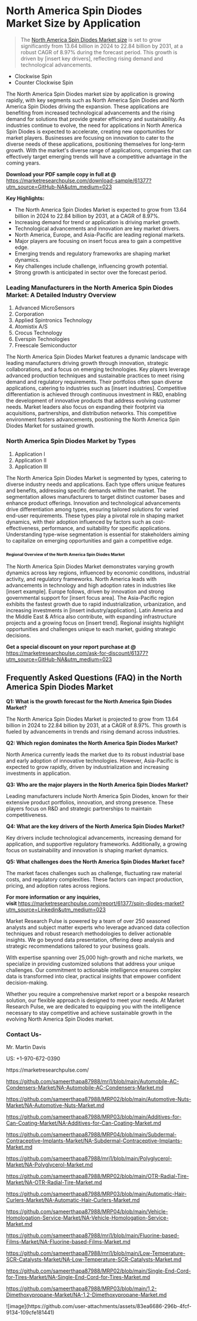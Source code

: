 <h1>North America Spin Diodes Market&nbsp;Size by Application</h1><blockquote><p>The <a href="https://marketresearchpulse.com/download-sample/61377?utm_source=GitHub-NA&amp;utm_medium=023">North America Spin Diodes Market size</a> is set to grow significantly from 13.64 billion in 2024 to 22.84 billion by 2031, at a robust CAGR of 8.97% during the forecast period. This growth is driven by [insert key drivers], reflecting rising demand and technological advancements.</p></blockquote><ul><li>Clockwise Spin<li> Counter Clockwise Spin</li></ul><p>The North America Spin Diodes market size by application is growing rapidly, with key segments such as North America Spin Diodes and North America Spin Diodes driving the expansion. These applications are benefiting from increased technological advancements and the rising demand for solutions that provide greater efficiency and sustainability. As industries continue to evolve, the need for applications in North America Spin Diodes is expected to accelerate, creating new opportunities for market players. Businesses are focusing on innovation to cater to the diverse needs of these applications, positioning themselves for long-term growth. With the market's diverse range of applications, companies that can effectively target emerging trends will have a competitive advantage in the coming years.</p><p><strong>Download your PDF sample copy in full at @ </strong><a href="https://marketresearchpulse.com/download-sample/61377?utm_source=GitHub-NA&amp;utm_medium=023">https://marketresearchpulse.com/download-sample/61377?utm_source=GitHub-NA&amp;utm_medium=023</a></p><p><strong>Key Highlights: </strong></p><ul><li>The North America Spin Diodes Market is expected to grow from 13.64 billion in 2024 to 22.84 billion by 2031, at a CAGR of 8.97%.</li><li>Increasing demand for trend or application is driving market growth.</li><li>Technological advancements and innovation are key market drivers.</li><li>North America, Europe, and Asia-Pacific are leading regional markets.</li><li>Major players are focusing on insert focus area to gain a competitive edge.</li><li>Emerging trends and regulatory frameworks are shaping market dynamics.</li><li>Key challenges include challenge, influencing growth potential.</li><li>Strong growth is anticipated in sector over the forecast period.</li></ul><h3>Leading Manufacturers in the North America Spin Diodes Market: A Detailed Industry Overview</h3><ol><li>Advanced MicroSensors</li><li>Corporation</li><li>Applied Spintronics Technology</li><li>Atomistix A/S</li><li>Crocus Technology</li><li>Everspin Technologies</li><li>Freescale Semiconductor</li></ol><div class="flex max-w-full flex-col flex-grow"><div class="min-h-8 text-message flex w-full flex-col items-end gap-2 whitespace-normal break-words [.text-message+&amp;]:mt-5" dir="auto" data-message-author-role="assistant" data-message-id="fd8432e4-4910-450d-b182-61b7bfb0a01f" data-message-model-slug="gpt-4o"><div class="flex w-full flex-col gap-1 empty:hidden first:pt-[3px]"><div class="markdown prose w-full break-words dark:prose-invert light"><p>The North America Spin Diodes Market features a dynamic landscape with leading manufacturers driving growth through innovation, strategic collaborations, and a focus on emerging technologies. Key players leverage advanced production techniques and sustainable practices to meet rising demand and regulatory requirements. Their portfolios often span diverse applications, catering to industries such as [insert industries]. Competitive differentiation is achieved through continuous investment in R&amp;D, enabling the development of innovative products that address evolving customer needs. Market leaders also focus on expanding their footprint via acquisitions, partnerships, and distribution networks. This competitive environment fosters advancements, positioning the North America Spin Diodes Market for sustained growth.</p></div></div></div></div><h3>North America Spin Diodes Market by Types</h3><ol><li>Application I<li> Application II<li> Application III</li></ol><div class="flex max-w-full flex-col flex-grow"><div class="min-h-8 text-message flex w-full flex-col items-end gap-2 whitespace-normal break-words [.text-message+&amp;]:mt-5" dir="auto" data-message-author-role="assistant" data-message-id="084470be-0bb7-4664-bddf-5156b4f41249" data-message-model-slug="gpt-4o-mini"><div class="flex w-full flex-col gap-1 empty:hidden first:pt-[3px]"><div class="markdown prose w-full break-words dark:prose-invert light"><p>The North America Spin Diodes Market is segmented by types, catering to diverse industry needs and applications. Each type offers unique features and benefits, addressing specific demands within the market. The segmentation allows manufacturers to target distinct customer bases and enhance product offerings. Innovation and technological advancements drive differentiation among types, ensuring tailored solutions for varied end-user requirements. These types play a pivotal role in shaping market dynamics, with their adoption influenced by factors such as cost-effectiveness, performance, and suitability for specific applications. Understanding type-wise segmentation is essential for stakeholders aiming to capitalize on emerging opportunities and gain a competitive edge.</p></div></div></div></div><h3><span style="font-size: 11px;">Regional Overview of the North America Spin Diodes Market</span></h3><div class="flex max-w-full flex-col flex-grow"><div class="min-h-8 text-message flex w-full flex-col items-end gap-2 whitespace-normal break-words [.text-message+&amp;]:mt-5" dir="auto" data-message-author-role="assistant" data-message-id="e9038762-ce64-4e30-91c9-9bd413514231" data-message-model-slug="gpt-4o-mini"><div class="flex w-full flex-col gap-1 empty:hidden first:pt-[3px]"><div class="markdown prose w-full break-words dark:prose-invert light"><p>The North America Spin Diodes Market demonstrates varying growth dynamics across key regions, influenced by economic conditions, industrial activity, and regulatory frameworks. North America leads with advancements in technology and high adoption rates in industries like [insert example]. Europe follows, driven by innovation and strong governmental support for [insert focus area]. The Asia-Pacific region exhibits the fastest growth due to rapid industrialization, urbanization, and increasing investments in [insert industry/application]. Latin America and the Middle East &amp; Africa also contribute, with expanding infrastructure projects and a growing focus on [insert trend]. Regional insights highlight opportunities and challenges unique to each market, guiding strategic decisions.</p></div></div></div></div><p><strong>Get a special discount on your report purchase at @ </strong><a href="https://marketresearchpulse.com/ask-for-discount/61377?utm_source=GitHub-NA&amp;utm_medium=023">https://marketresearchpulse.com/ask-for-discount/61377?utm_source=GitHub-NA&amp;utm_medium=023</a></p><h2>Frequently Asked Questions (FAQ) in the North America Spin Diodes Market</h2><p><strong>Q1: What is the growth forecast for the North America Spin Diodes Market?</strong></p><p>The North America Spin Diodes Market is projected to grow from 13.64 billion in 2024 to 22.84 billion by 2031, at a CAGR of 8.97%. This growth is fueled by advancements in trends and rising demand across industries.</p><p><strong>Q2: Which region dominates the North America Spin Diodes Market?</strong></p><p>North America currently leads the market due to its robust industrial base and early adoption of innovative technologies. However, Asia-Pacific is expected to grow rapidly, driven by industrialization and increasing investments in application.</p><p><strong>Q3: Who are the major players in the North America Spin Diodes Market?</strong></p><p>Leading manufacturers include North America Spin Diodes, known for their extensive product portfolios, innovation, and strong presence. These players focus on R&amp;D and strategic partnerships to maintain competitiveness.</p><p><strong>Q4: What are the key drivers of the North America Spin Diodes Market?</strong></p><p>Key drivers include technological advancements, increasing demand for application, and supportive regulatory frameworks. Additionally, a growing focus on sustainability and innovation is shaping market dynamics.</p><p><strong>Q5: What challenges does the North America Spin Diodes Market face?</strong></p><p>The market faces challenges such as challenge, fluctuating raw material costs, and regulatory complexities. These factors can impact production, pricing, and adoption rates across regions.</p><p><strong>For more information or any inquiries, visit&nbsp;</strong><a href="https://marketresearchpulse.com/report/61377/spin-diodes-market?utm_source=Linkedin&utm_medium=023">https://marketresearchpulse.com/report/61377/spin-diodes-market?utm_source=Linkedin&utm_medium=023</a></p><p>Market Research Pulse is powered by a team of over 250 seasoned analysts and subject matter experts who leverage advanced data collection techniques and robust research methodologies to deliver actionable insights. We go beyond data presentation, offering deep analysis and strategic recommendations tailored to your business goals.</p><p>With expertise spanning over 25,000 high-growth and niche markets, we specialize in providing customized solutions that address your unique challenges. Our commitment to actionable intelligence ensures complex data is transformed into clear, practical insights that empower confident decision-making.</p><p>Whether you require a comprehensive market report or a bespoke research solution, our flexible approach is designed to meet your needs. At Market Research Pulse, we are dedicated to equipping you with the intelligence necessary to stay competitive and achieve sustainable growth in the evolving North America Spin Diodes market.</p><h3><strong>Contact Us-</strong></h3><p>Mr. Martin Davis</p><p>US: +1-970-672-0390</p><p>https://marketresearchpulse.com/</p><p><a href="https://github.com/sameerthapa87988/mri1/blob/main/Automobile-AC-Condensers-Market/NA-Automobile-AC-Condensers-Market.md">https://github.com/sameerthapa87988/mri1/blob/main/Automobile-AC-Condensers-Market/NA-Automobile-AC-Condensers-Market.md</a></p><p><a href="https://github.com/sameerthapa87988/MRP02/blob/main/Automotive-Nuts-Market/NA-Automotive-Nuts-Market.md">https://github.com/sameerthapa87988/MRP02/blob/main/Automotive-Nuts-Market/NA-Automotive-Nuts-Market.md</a></p><p><a href="https://github.com/sameerthapa87988/MRP03/blob/main/Additives-for-Can-Coating-Market/NA-Additives-for-Can-Coating-Market.md">https://github.com/sameerthapa87988/MRP03/blob/main/Additives-for-Can-Coating-Market/NA-Additives-for-Can-Coating-Market.md</a></p><p><a href="https://github.com/sameerthapa87988/MRP04/blob/main/Subdermal-Contraceptive-Implants-Market/NA-Subdermal-Contraceptive-Implants-Market.md">https://github.com/sameerthapa87988/MRP04/blob/main/Subdermal-Contraceptive-Implants-Market/NA-Subdermal-Contraceptive-Implants-Market.md</a></p><p><a href="https://github.com/sameerthapa87988/mri1/blob/main/Polyglycerol-Market/NA-Polyglycerol-Market.md">https://github.com/sameerthapa87988/mri1/blob/main/Polyglycerol-Market/NA-Polyglycerol-Market.md</a></p><p><a href="https://github.com/sameerthapa87988/MRP02/blob/main/OTR-Radial-Tire-Market/NA-OTR-Radial-Tire-Market.md">https://github.com/sameerthapa87988/MRP02/blob/main/OTR-Radial-Tire-Market/NA-OTR-Radial-Tire-Market.md</a></p><p><a href="https://github.com/sameerthapa87988/MRP03/blob/main/Automatic-Hair-Curlers-Market/NA-Automatic-Hair-Curlers-Market.md">https://github.com/sameerthapa87988/MRP03/blob/main/Automatic-Hair-Curlers-Market/NA-Automatic-Hair-Curlers-Market.md</a></p><p><a href="https://github.com/sameerthapa87988/MRP04/blob/main/Vehicle-Homologation-Service-Market/NA-Vehicle-Homologation-Service-Market.md">https://github.com/sameerthapa87988/MRP04/blob/main/Vehicle-Homologation-Service-Market/NA-Vehicle-Homologation-Service-Market.md</a></p><p><a href="https://github.com/sameerthapa87988/mri1/blob/main/Fluorine-based-Films-Market/NA-Fluorine-based-Films-Market.md">https://github.com/sameerthapa87988/mri1/blob/main/Fluorine-based-Films-Market/NA-Fluorine-based-Films-Market.md</a></p><p><a href="https://github.com/sameerthapa87988/mri1/blob/main/Low-Temperature-SCR-Catalysts-Market/NA-Low-Temperature-SCR-Catalysts-Market.md">https://github.com/sameerthapa87988/mri1/blob/main/Low-Temperature-SCR-Catalysts-Market/NA-Low-Temperature-SCR-Catalysts-Market.md</a></p><p><a href="https://github.com/sameerthapa87988/MRP02/blob/main/Single-End-Cord-for-Tires-Market/NA-Single-End-Cord-for-Tires-Market.md">https://github.com/sameerthapa87988/MRP02/blob/main/Single-End-Cord-for-Tires-Market/NA-Single-End-Cord-for-Tires-Market.md</a></p><p><a href="https://github.com/sameerthapa87988/MRP03/blob/main/1,2-Dimethoxypropane-Market/NA-1,2-Dimethoxypropane-Market.md">https://github.com/sameerthapa87988/MRP03/blob/main/1,2-Dimethoxypropane-Market/NA-1,2-Dimethoxypropane-Market.md</a></p>
![image](https://github.com/user-attachments/assets/83ea6686-296b-4fcf-9134-109cfe181441)
